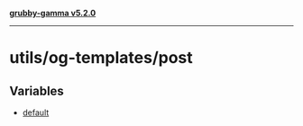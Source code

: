 [**grubby-gamma v5.2.0**](../../../README.md)

***

# utils/og-templates/post

## Variables

- [default](variables/default.md)
